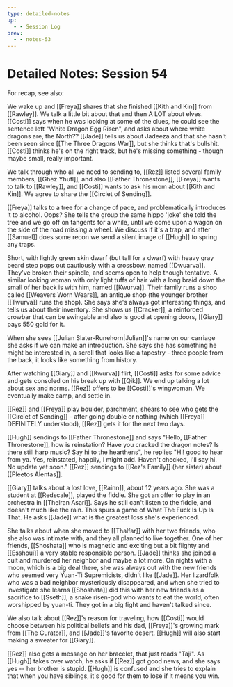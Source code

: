 ```yaml
---
type: detailed-notes
up:
  - - Session Log
prev:
  - - notes-53
---
```


# Detailed Notes: Session 54

For recap, see also:

We wake up and [[Freya]] shares that she finished [[Kith and Kin]] from [[Rawley]]. We talk a little bit about that and then A LOT about elves. [[Costi]] says when he was looking at some of the clues, he could see the sentence left "White Dragon Egg Risen", and asks about where white dragons are, the North?? [[Jade]] tells us about Jadeeza and that she hasn't been seen since [[The Three Dragons War]], but she thinks that's bullshit. [[Costi]] thinks he's on the right track, but he's missing something - though maybe small, really important. 

We talk through who all we need to sending to, [[Rez]] listed several family members, [[Ghez Yhutl]], and also [[Father Thronestone]], [[Freya]] wants to talk to [[Rawley]], and [[Costi]] wants to ask his mom about [[Kith and Kin]]. We agree to share the [[Circlet of Sending]].

[[Freya]] talks to a tree for a change of pace, and problematically introduces it to alcohol. Oops? She tells the group the same hippo 'joke' she told the tree and we go off on tangents for a while, until we come upon a wagon on the side of the road missing a wheel. We discuss if it's a trap, and after [[Samuel]] does some recon we send a silent image of [[Hugh]] to spring any traps.

Short, with lightly green skin dwarf (but tall for a dwarf) with heavy gray beard step pops out cautiously with a crossbow, named [[Dwuarva]]. They've broken their spindle, and seems open to help though tentative. A similar looking woman with only light tuffs of hair with a long braid down the small of her back is with him, named [[Kwurva]]. Their family runs a shop called [[Weavers Worn Wears]], an antique shop (the younger brother [[Twurva]] runs the shop). She says she's always got interesting things, and tells us about their inventory. She shows us [[Cracker]], a reinforced crowbar that can be swingable and also is good at opening doors, [[Giary]] pays 550 gold for it. 

When she sees [[Julian Slater-Runehorn|Julian]]'s name on our carriage she asks if we can make an introduction. She says she has something he might be interested in, a scroll that looks like a tapestry - three people from the back, it looks like something from history. 

After watching [[Giary]] and [[Kwurva]] flirt, [[Costi]] asks for some advice and gets consoled on his break up with [[Qik]]. We end up talking a lot about sex and norms. [[Rez]] offers to be [[Costi]]'s wingwoman. We eventually make camp, and settle in. 

[[Rez]] and [[Freya]] play boulder, parchment, shears to see who gets the [[Circlet of Sending]] - after going double or nothing (which [[Freya]] DEFINITELY understood), [[Rez]] gets it for the next two days. 

[[Hugh]] sendings to [[Father Thronestone]] and says "Hello, [[Father Thronestone]], how is reinstation? Have you cracked the dragon notes? Is there still harp music? Say hi to the hearthens", he replies "Hi! good to hear from ya. Yes, reinstated, happily, I might add. Haven't checked, I'll say hi. No update yet soon." [[Rez]] sendings to [[Rez's Family]] (her sister) about [[Pleetos Alentas]]. 

[[Giary]] talks about a lost love, [[Rainn]], about 12 years ago. She was a student at [[Redscale]], played the fiddle. She got an offer to play in an orchestra in [[Thelran Asari]]. Says he still can't listen to the fiddle, and doesn't much like the rain. This spurs a game of What The Fuck Is Up Is That. He asks [[Jade]] what is the greatest loss she's experienced.

She talks about when she moved to [[Thalfar]] with her two friends, who she also was intimate with, and they all planned to live together. One of her friends, [[Shoshata]] who is magnetic and exciting but a bit flighty and [[Esshoui]] a very stable responsible person. [[Jade]] thinks she joined a cult and murdered her neighbor and maybe a lot more. On nights with a moon, which is a big deal there, she was always out with the new friends who seemed very Yuan-Ti Supremicists, didn't like [[Jade]]. Her lizardfolk who was a bad neighbor mysteriously disappeared, and when she tried to investigate she learns [[Shoshata]] did this with her new friends as a sacrifice to [[Sseth]], a snake risen-god who wants to eat the world, often worshipped by yuan-ti. They got in a big fight and haven't talked since. 

We also talk about [[Rez]]'s reason for traveling, how [[Costi]] would choose between his political beliefs and his dad, [[Freya]]'s growing mark from [[The Curator]], and [[Jade]]'s favorite desert. [[Hugh]] will also start making a sweater for [[Giary]].

[[Rez]] also gets a message on her bracelet, that just reads "Taji". As [[Hugh]] takes over watch, he asks if [[Rez]] got good news, and she says yes -- her brother is stupid. [[Hugh]] is confused and she tries to explain that when you have siblings, it's good for them to lose if it means you win. 

